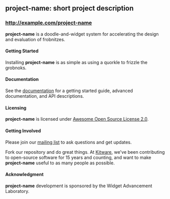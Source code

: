 ## project-name: short project description

### http://example.com/project-name

**project-name** is a doodle-and-widget system for accelerating the design and
evaluation of frobnitzes.

#### Getting Started

Installing **project-name** is as simple as using a quorkle to frizzle the
grobnoks.

#### Documentation

See the [documentation](http://example.com/project-name/documentation) for a
getting started guide, advanced documentation, and API descriptions.

#### Licensing

**project-name** is licensed under [Awesome Open Source License 2.0](LICENSE).

#### Getting Involved

Please join our [mailing
list](http://public.kitware.com/cgi-bin/mailman/listinfo/project-name) to ask
questions and get updates.

Fork our repository and do great things. At [Kitware](http://www.kitware.com),
we've been contributing to open-source software for 15 years and counting, and
want to make **project-name** useful to as many people as possible.

#### Acknowledgment

**project-name** development is sponsored by the Widget Advancement Laboratory.
